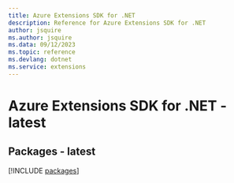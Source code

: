 ```yaml
---
title: Azure Extensions SDK for .NET
description: Reference for Azure Extensions SDK for .NET
author: jsquire
ms.author: jsquire
ms.data: 09/12/2023
ms.topic: reference
ms.devlang: dotnet
ms.service: extensions
---
```

# Azure Extensions SDK for .NET - latest
## Packages - latest
[!INCLUDE [packages](extensions-index.md)]
